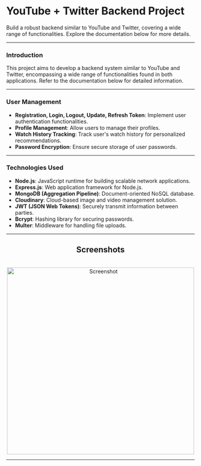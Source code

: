 

<div align="left">
  <h1>YouTube + Twitter Backend Project</h1>
  <p>Build a robust backend similar to YouTube and Twitter, covering a wide range of functionalities. Explore the documentation below for more details.</p>
</div>

---

### Introduction

This project aims to develop a backend system similar to YouTube and Twitter, encompassing a wide range of functionalities found in both applications. Refer to the documentation below for detailed information.

---

### User Management
- **Registration, Login, Logout, Update, Refresh Token**: Implement user authentication functionalities.
- **Profile Management**: Allow users to manage their profiles.
- **Watch History Tracking**: Track user's watch history for personalized recommendations.
- **Password Encryption**: Ensure secure storage of user passwords.

---

### Technologies Used
- **Node.js**: JavaScript runtime for building scalable network applications.
- **Express.js**: Web application framework for Node.js.
- **MongoDB (Aggregation Pipeline)**: Document-oriented NoSQL database.
- **Cloudinary**: Cloud-based image and video management solution.
- **JWT (JSON Web Tokens)**: Securely transmit information between parties.
- **Bcrypt**: Hashing library for securing passwords.
- **Multer**: Middleware for handling file uploads.

---

<div align="center">
  <h2>Screenshots</h2>
</br>
  <img src="https://github.com/Abdullah-dev0/Backend/assets/116773738/0e55a005-4229-47fc-88f1-c1921298bb6f" alt="Screenshot" width="500">
</div>

---

